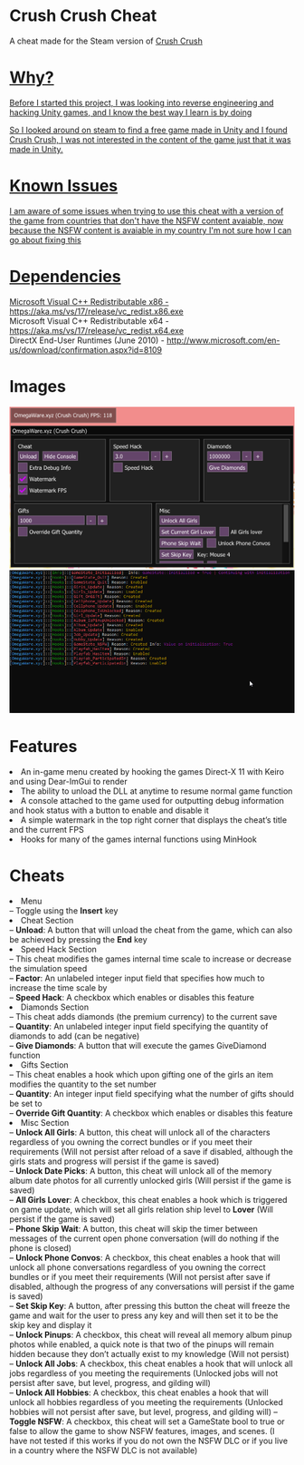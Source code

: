 # Crush Crush Cheat
A cheat made for the Steam version of  <a href="https://store.steampowered.com/app/459820/Crush_Crush/">Crush Crush

# Why?
Before I started this project, I was looking into reverse engineering and hacking Unity games, and I know the best way I learn is by doing

So I looked around on steam to find a free game made in Unity and I found Crush Crush, I was not interested in the content of the game just that it was made in Unity.

# Known Issues
I am aware of some issues when trying to use this cheat with a version of the game from countries that don't have the NSFW content avaiable, now because the NSFW content is avaiable in my country I'm not sure how I can go about fixing this

# Dependencies
Microsoft Visual C++ Redistributable x86 - https://aka.ms/vs/17/release/vc_redist.x86.exe<br>
Microsoft Visual C++ Redistributable x64 - https://aka.ms/vs/17/release/vc_redist.x64.exe<br>
DirectX End-User Runtimes (June 2010) - http://www.microsoft.com/en-us/download/confirmation.aspx?id=8109

# Images
![Picture of Menu](Images/CrushCrush_60bgNIK15l.png)
![Picture of Console](Images/CrushCrush_KjZXdt3GL3.png)

# Features
<li  class="has-line-data"  data-line-start="8"  data-line-end="9">An in-game menu created by hooking the games Direct-X 11 with Keiro and using Dear-ImGui to render</li>

<li  class="has-line-data"  data-line-start="9"  data-line-end="10">The ability to unload the DLL at anytime to resume normal game function</li>

<li  class="has-line-data"  data-line-start="10"  data-line-end="11">A console attached to the game used for outputting debug information and hook status with a button to enable and disable it</li>

<li  class="has-line-data"  data-line-start="11"  data-line-end="12">A simple watermark in the top right corner that displays the cheat’s title and the current FPS</li>

<li  class="has-line-data"  data-line-start="12"  data-line-end="14">Hooks for many of the games internal functions using MinHook</li>

 <h1  class="code-line"  data-line-start=14  data-line-end=15  ><a  id="Cheats_14"></a>Cheats</h1>

<li  class="has-line-data"  data-line-start="11"  data-line-end="12">Menu<br>
– Toggle using the <strong>Insert</strong> key

<li  class="has-line-data"  data-line-start="11"  data-line-end="12">Cheat Section<br>
– <strong>Unload</strong>: A button that will unload the cheat from the game, which can also be achieved by pressing the <strong>End</strong> key

<li  class="has-line-data"  data-line-start="11"  data-line-end="12">Speed Hack Section<br>
– This cheat modifies the games internal time scale to increase or decrease the simulation speed<br>
– <strong>Factor</strong>: An unlabeled integer input field that specifies how much to increase the time scale by<br>
– <strong>Speed Hack</strong>: A checkbox which enables or disables this feature


<li  class="has-line-data"  data-line-start="11"  data-line-end="12">Diamonds Section<br>
– This cheat adds diamonds (the premium currency) to the current save<br>
– <strong>Quantity</strong>: An unlabeled integer input field specifying the quantity of diamonds to add (can be negative)<br>
– <strong>Give Diamonds</strong>: A button that will execute the games GiveDiamond function


<li  class="has-line-data"  data-line-start="11"  data-line-end="12">Gifts Section<br>
– This cheat enables a hook which upon gifting one of the girls an item modifies the quantity to the set number<br>
– <strong>Quantity</strong>: An integer input field specifying what the number of gifts should be set to<br>
– <strong>Override Gift Quantity</strong>: A checkbox which enables or disables this feature


<li  class="has-line-data"  data-line-start="11"  data-line-end="12">Misc Section<br>
– <strong>Unlock All Girls</strong>: A button, this cheat will unlock all of the characters regardless of you owning the correct bundles or if you meet their requirements (Will not persist after reload of a save if disabled, although the girls stats and progress will persist if the game is saved)<br>
– <strong>Unlock Date Picks</strong>: A button, this cheat will unlock all of the memory album date photos for all currently unlocked girls (Will persist if the game is saved)<br>
– <strong>All Girls Lover</strong>: A checkbox, this cheat enables a hook which is triggered on game update, which will set all girls relation ship level to <strong>Lover</strong> (Will persist if the game is saved)<br>
– <strong>Phone Skip Wait</strong>: A button, this cheat will skip the timer between messages of the current open phone conversation (will do nothing if the phone is closed)<br>
– <strong>Unlock Phone Convos</strong>: A checkbox, this cheat enables a hook that will unlock all phone conversations regardless of you owning the correct bundles or if you meet their requirements (Will not persist after save if disabled, although the progress of any conversations will persist if the game is saved)<br>
– <strong>Set Skip Key</strong>: A button, after pressing this button the cheat will freeze the game and wait for the user to press any key and will then set it to be the skip key and display it<br>
– <strong>Unlock Pinups</strong>: A checkbox, this cheat will reveal all memory album pinup photos while enabled, a quick note is that two of the pinups will remain hidden because they don’t actually exist to my knowledge (Will not persist)<br>
– <strong>Unlock All Jobs</strong>: A checkbox, this cheat enables a hook that will unlock all jobs regardless of you meeting the requirements (Unlocked jobs will not persist after save, but level, progress, and gilding will)<br>
– <strong>Unlock All Hobbies</strong>: A checkbox, this cheat enables a hook that will unlock all hobbies regardless of you meeting the requirements (Unlocked hobbies will not persist after save, but level, progress, and gilding will)
– <strong>Toggle NSFW</strong>: A checkbox, this cheat will set a GameState bool to true or false to allow the game to show NSFW features, images, and scenes. (I have not tested if this works if you do not own the NSFW DLC or if you live in a country where the NSFW DLC is not available)